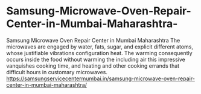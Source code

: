# Samsung-Microwave-Oven-Repair-Center-in-Mumbai-Maharashtra-
Samsung Microwave Oven Repair Center in Mumbai Maharashtra The microwaves are engaged by water, fats, sugar, and explicit different atoms, whose justifiable vibrations configuration heat. The warming consequently occurs inside the food without warming the including air this impressive vanquishes cooking time, and heating and other cooking errands that difficult hours in customary microwaves. https://samsungservicecentermumbai.in/samsung-microwave-oven-repair-center-in-mumbai-maharashtra/
